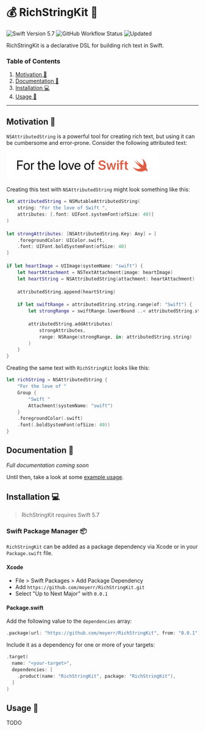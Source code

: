 # 💰 RichStringKit 🔡

![Swift Version 5.7](https://img.shields.io/badge/Swift-5.7-F05138)
![GitHub Workflow Status](https://img.shields.io/github/workflow/status/moyerr/RichStringKit/Swift/main?label=Build&logo=github)
![Updated](https://img.shields.io/github/last-commit/moyerr/RichStringKit/main?color=1f6feb&label=Updated)

RichStringKit is a declarative DSL for building rich text in Swift.

### Table of Contents

1. [Motivation 🧐](#motivation-)
2. [Documentation 📖](#documentation-)
3. [Installation 💻](#installation-)
4. [Usage 🔡](#usage-)

___

## Motivation 🧐

`NSAttributedString` is a powerful tool for creating rich text, but using it can be cumbersome and error-prone. Consider the following attributed text:

<picture>
  <source media="(prefers-color-scheme: dark)" srcset= images/rich-string-0-dark.png>
  <img width=400 alt="Text changing depending on mode. Light: 'So light!' Dark: 'So dark!'" src=images/rich-string-0-light.png>
</picture>


Creating this text with `NSAttributedString` might look something like this:

```Swift
let attributedString = NSMutableAttributedString(
    string: "For the love of Swift ",
    attributes: [.font: UIFont.systemFont(ofSize: 40)]
)

let strongAttributes: [NSAttributedString.Key: Any] = [
    .foregroundColor: UIColor.swift,
    .font: UIFont.boldSystemFont(ofSize: 40)
]

if let heartImage = UIImage(systemName: "swift") {
    let heartAttachment = NSTextAttachment(image: heartImage)
    let heartString = NSAttributedString(attachment: heartAttachment)

    attributedString.append(heartString)

    if let swiftRange = attributedString.string.range(of: "Swift") {
        let strongRange = swiftRange.lowerBound ..< attributedString.string.endIndex

        attributedString.addAttributes(
            strongAttributes,
            range: NSRange(strongRange, in: attributedString.string)
        )
    }
}
```

Creating the same text with `RichStringKit` looks like this:

```Swift
let richString = NSAttributedString {
    "For the love of "
    Group {
        "Swift "
        Attachment(systemName: "swift")
    }
    .foregroundColor(.swift)
    .font(.boldSystemFont(ofSize: 40))
}
```



## Documentation 📖

_Full documentation coming soon_

Until then, take a look at some [example usage](#usage-).

## Installation 💻

> RichStringKit requires Swift 5.7

### Swift Package Manager 📦

`RichStringKit` can be added as a package dependency via Xcode or in your `Package.swift` file.

#### Xcode

* File > Swift Packages > Add Package Dependency
* Add `https://github.com/moyerr/RichStringKit.git`
* Select "Up to Next Major" with `0.0.1`

#### Package.swift

Add the following value to the `dependencies` array:

```Swift
.package(url: "https://github.com/moyerr/RichStringKit", from: "0.0.1")
```

Include it as a dependency for one or more of your targets:

```Swift
.target(
  name: "<your-target>", 
  dependencies: [
    .product(name: "RichStringKit", package: "RichStringKit"),
  ]
)
```

## Usage 🔡

TODO

